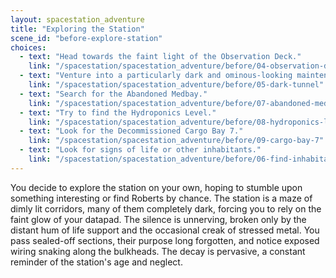 ```yaml
---
layout: spacestation_adventure
title: "Exploring the Station"
scene_id: "before-explore-station"
choices:
  - text: "Head towards the faint light of the Observation Deck."
    link: "/spacestation/spacestation_adventure/before/04-observation-deck"
  - text: "Venture into a particularly dark and ominous-looking maintenance tunnel."
    link: "/spacestation/spacestation_adventure/before/05-dark-tunnel"
  - text: "Search for the Abandoned Medbay."
    link: "/spacestation/spacestation_adventure/before/07-abandoned-medbay"
  - text: "Try to find the Hydroponics Level."
    link: "/spacestation/spacestation_adventure/before/08-hydroponics-level"
  - text: "Look for the Decommissioned Cargo Bay 7."
    link: "/spacestation/spacestation_adventure/before/09-cargo-bay-7"
  - text: "Look for signs of life or other inhabitants."
    link: "/spacestation/spacestation_adventure/before/06-find-inhabitants"
---
```


You decide to explore the station on your own, hoping to stumble upon something interesting or find Roberts by chance. The station is a maze of dimly lit corridors, many of them completely dark, forcing you to rely on the faint glow of your datapad. The silence is unnerving, broken only by the distant hum of life support and the occasional creak of stressed metal. You pass sealed-off sections, their purpose long forgotten, and notice exposed wiring snaking along the bulkheads. The decay is pervasive, a constant reminder of the station's age and neglect.